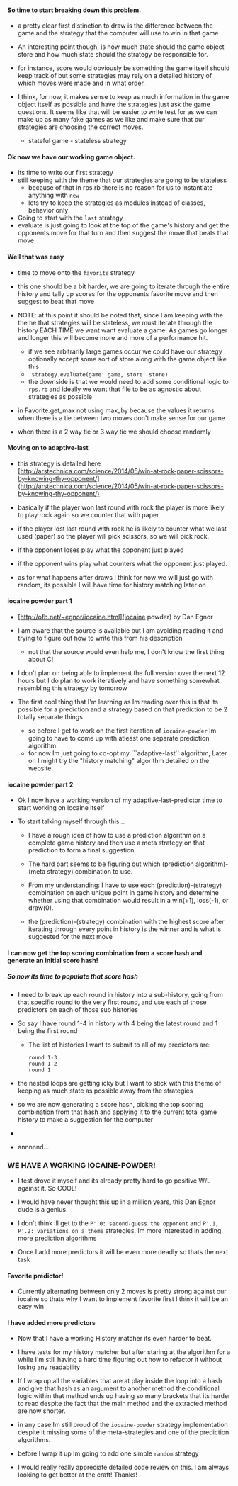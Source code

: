 #### So time to start breaking down this problem.
* a pretty clear first distinction to draw  is the difference between the game and the strategy that the computer will use to win in that game
* An interesting point though, is how much state should the game object store and how much state should the strategy  be responsible for.
* for instance, score would obviously be something the game itself should keep track of but  some strategies may rely on a detailed history of which moves were made and in what order.

* I think, for now, it makes sense to keep as much information in the game object itself as possible and have the strategies just ask the game questions. It seems like that will be easier to write test for as we can make up as many fake games as we like and make sure that our strategies are choosing the correct moves.
  * stateful game -  stateless strategy


#### Ok now we have our working game object.
* its time to write our first strategy
* still keeping with the theme that our strategies are going to be stateless
  * because of that in rps.rb there is no reason for us to instantiate anything with ```new```
  * lets try to keep the strategies as modules instead of classes, behavior only
* Going to start with the ```last``` strategy
* evaluate is just going to look at the top of the game's history and get the opponents move for that turn and then suggest the move that beats that move

#### Well that was easy
* time to move onto the ```favorite``` strategy
* this one should be a bit harder, we are going to iterate through the entire history and tally up scores for the  opponents favorite move and then suggest to beat that move

* NOTE: at this point it should be noted that, since I am keeping with the theme that strategies will be stateless, we must iterate through the history EACH TIME we want want evaluate a game. As games go longer and longer this will become more and more of a performance hit.
  * if we see arbitrarily large games occur we could have our strategy optionally accept some sort of store  along with the game object like this
  * ``` strategy.evaluate(game: game, store: store)```
  * the downside is that we would need to add some conditional logic to ```rps.rb``` and ideally we want that file to be as agnostic about strategies as possible


* in Favorite.get_max not using max_by because the values it returns when there is a tie between two moves don't make sense for our game
* when there is a 2 way tie or 3 way tie we should choose randomly

#### Moving on to adaptive-last
* this strategy is detailed here [http://arstechnica.com/science/2014/05/win-at-rock-paper-scissors-by-knowing-thy-opponent/](http://arstechnica.com/science/2014/05/win-at-rock-paper-scissors-by-knowing-thy-opponent/)

*  basically if the player won last round with rock the player is more likely to play rock again so we counter that with paper
* if the player lost last round with rock he is likely to counter what we last used (paper) so the player will pick scissors, so we will pick rock.

* if the opponent loses play what the opponent just played
* if the opponent wins play what counters what the opponent just played.

* as for what happens after draws I think for now we will just go with random, its possible I will have time for history matching later on

#### iocaine powder part 1
* [http://ofb.net/~egnor/iocaine.html](iocaine powder) by Dan Egnor
* I am aware that the source is available but I am avoiding reading it and trying to figure out how to write this from his description
  * not that the source would even help me, I don't know the first thing about C!
* I don't plan on being able to implement the full version over the next 12 hours but I do plan to work iteratively and have something somewhat resembling this strategy by tomorrow

* The first cool thing that I'm learning as Im reading over this is that its possible for a prediction and a strategy based on that prediction to be 2 totally separate things
  * so before I get to work on the first iteration of ```iocaine-powder``` Im going to have to come up with atleast one separate prediction algorithm.
  * for now Im just going to co-opt my ```adaptive-last`` algorithm, Later on I might try the "history matching" algorithm detailed on the website.

#### iocaine powder part 2

* Ok I now have a working version of my adaptive-last-predictor time to start working on iocaine itself

* To start talking myself through this...
  * I have a rough idea of how to use a prediction algorithm on a complete game history and then use a meta strategy on that prediction to form a final suggestion

  * The hard part seems to be figuring out which (prediction algorithm)-(meta strategy) combination to use.

  * From my understanding: I have to use each (prediction)-(strategy) combination on each unique point in game history and determine whether using that combination would result in a win(+1), loss(-1), or draw(0).

  * the (prediction)-(strategy) combination with the highest score after iterating through every point in history is the winner and is what is suggested for the next move

#### I can now get the top scoring combination from a score hash and generate an initial score hash!

##### So now its time to populate that score hash

  * I need to break up each round in history into a sub-history, going from that specific round to the very first round, and use each of those predictors on each of those sub histories

  * So say I have round 1-4 in history with 4 being the latest round and 1 being the first round
    * The list of histories I want to submit to all of my predictors are:
      ```
      round 1-3
      round 1-2
      round 1
      ```
  * the nested loops are getting icky but I want to stick with this theme of keeping as much state as possible away from the strategies
  * so we are now generating a score hash, picking the top scoring combination from that hash and applying it to the current total game history to make a suggestion for the computer
  *
  * annnnnd...

### WE HAVE A WORKING IOCAINE-POWDER!

* I test drove it myself and its already pretty hard to go positive W/L against it. So COOL!
*  I would have never thought this up in a million years, this Dan Egnor dude is a genius.

* I don't think ill get to the  ```P'.0: second-guess the opponent``` and ```P'.1, P'.2: variations on a theme``` strategies. Im more interested in adding more prediction algorithms

* Once I add more predictors it will be even more deadly so thats the next task

#### Favorite predictor!

* Currently alternating between only 2 moves is pretty strong against our iocaine so thats why I want to implement favorite first I think it will be an easy win

#### I have added more predictors
* Now that I have a working History matcher its even harder to beat.
* I have tests for my history matcher but after staring at the algorithm for a while I'm still having a hard time figuring out how to refactor it without losing any readability

* If I wrap up all the variables that are at play inside the loop into a hash and give that hash as an argument to another method the conditional logic within that method ends up having so many brackets that its harder to read despite the fact that the main method and the extracted method are now shorter.

* in any case Im still proud of the ```iocaine-powder``` strategy implementation despite it missing some of the meta-strategies and one of the prediction algorithms.

* before I wrap it up Im going to add one simple ```random``` strategy

* I would really really appreciate detailed code review on this. I am always looking to get better at the craft! Thanks!
